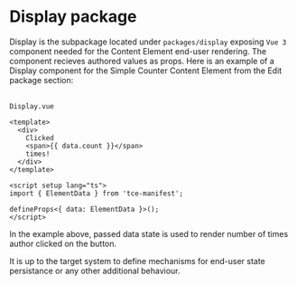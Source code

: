 # Display package

Display is the subpackage located under `packages/display` exposing `Vue 3`
component needed for the Content Element end-user rendering. The component
recieves authored values as props. Here is an example of a Display component
for the Simple Counter Content Element from the Edit package section:

\
`Display.vue`

```vue
<template>
  <div>
    Clicked
    <span>{{ data.count }}</span>
    times!
  </div>
</template>

<script setup lang="ts">
import { ElementData } from 'tce-manifest';

defineProps<{ data: ElementData }>();
</script>
```

In the example above, passed data state is used to render number of times author
clicked on the button.

It is up to the target system to define mechanisms for end-user state
persistance or any other additional behaviour.
